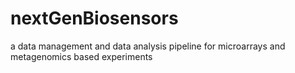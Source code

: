 nextGenBiosensors
=================

a data management and data analysis pipeline for microarrays and metagenomics based experiments